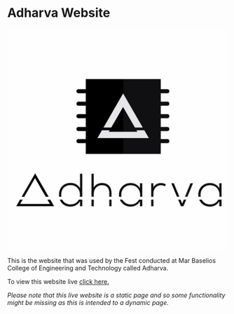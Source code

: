 # Adharva Website
![Adharva Logo](https://raw.githubusercontent.com/SREEHARIR/Adharva-Website/master/IMG-20161015-WA0034.jpg)

This is the website that was used by the Fest conducted at Mar Baselios College of Engineering and Technology called Adharva.

To view this website live [click here.](https://sreeharir.github.io/Adharva-Website/)

*Please note that this live website is a static page and so some functionality might be missing as this is intended to a dynamic page.*